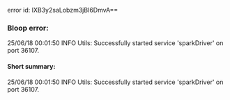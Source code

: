 error id: IXB3y2saLobzm3jBI6DmvA==
### Bloop error:

25/06/18 00:01:50 INFO Utils: Successfully started service 'sparkDriver' on port 36107.
#### Short summary: 

25/06/18 00:01:50 INFO Utils: Successfully started service 'sparkDriver' on port 36107.